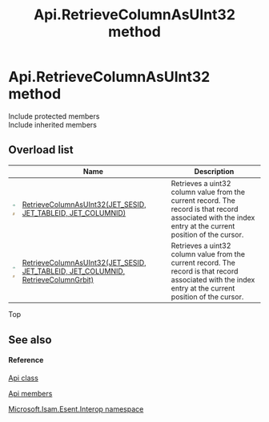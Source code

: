 ﻿---
title: Api.RetrieveColumnAsUInt32 method 
TOCTitle: 'RetrieveColumnAsUInt32 method '
ms:assetid: Overload:Microsoft.Isam.Esent.Interop.Api.RetrieveColumnAsUInt32
ms:mtpsurl: https://msdn.microsoft.com/library/microsoft.isam.esent.interop.api.retrievecolumnasuint32(v=EXCHG.10)
ms:contentKeyID: 55100863
ms.date: 07/30/2014
ms.topic: article
f1_keywords:
- Microsoft.Isam.Esent.Interop.Api.RetrieveColumnAsUInt32
dev_langs:
- CSharp
- JScript
- VB
- other
---

# Api.RetrieveColumnAsUInt32 method

Include protected members  
Include inherited members  

## Overload list

<table>
<thead>
<tr class="header">
<th> </th>
<th>Name</th>
<th>Description</th>
</tr>
</thead>
<tbody>
<tr class="odd">
<td><img src="../images/dn292146.pubmethod(exchg.10).gif" title="Public method" alt="Public method" /><img src="../images/dn292146.static(exchg.10).gif" title="Static member" alt="Static member" /></td>
<td><a href="dn334108(v=exchg.10).md">RetrieveColumnAsUInt32(JET_SESID, JET_TABLEID, JET_COLUMNID)</a></td>
<td>Retrieves a uint32 column value from the current record. The record is that record associated with the index entry at the current position of the cursor.</td>
</tr>
<tr class="even">
<td><img src="../images/dn292146.pubmethod(exchg.10).gif" title="Public method" alt="Public method" /><img src="../images/dn292146.static(exchg.10).gif" title="Static member" alt="Static member" /></td>
<td><a href="dn334073(v=exchg.10).md">RetrieveColumnAsUInt32(JET_SESID, JET_TABLEID, JET_COLUMNID, RetrieveColumnGrbit)</a></td>
<td>Retrieves a uint32 column value from the current record. The record is that record associated with the index entry at the current position of the cursor.</td>
</tr>
</tbody>
</table>


Top

## See also

#### Reference

[Api class](dn292211\(v=exchg.10\).md)

[Api members](dn292213\(v=exchg.10\).md)

[Microsoft.Isam.Esent.Interop namespace](hh596136\(v=exchg.10\).md)


